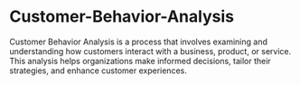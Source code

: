# Customer-Behavior-Analysis
Customer Behavior Analysis is a process that involves examining and understanding how customers interact with a business, product, or service. This analysis helps organizations make informed decisions, tailor their strategies, and enhance customer experiences.
